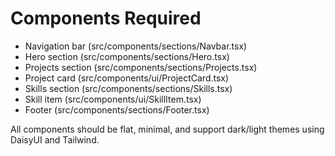 # Components Required

- Navigation bar (src/components/sections/Navbar.tsx)
- Hero section (src/components/sections/Hero.tsx)
- Projects section (src/components/sections/Projects.tsx)
- Project card (src/components/ui/ProjectCard.tsx)
- Skills section (src/components/sections/Skills.tsx)
- Skill item (src/components/ui/SkillItem.tsx)
- Footer (src/components/sections/Footer.tsx)

All components should be flat, minimal, and support dark/light themes using DaisyUI and Tailwind.
